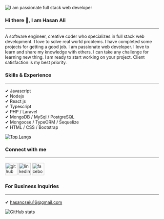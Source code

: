 ![I am passionate full stack web developer](https://media-exp1.licdn.com/dms/image/C4E16AQGLNhJ8ZQ2IUA/profile-displaybackgroundimage-shrink_200_800/0/1659870018856?e=1666828800&v=beta&t=xZMOhlcCFW_k5BYHxaaNiublEsYGrB-Y8ua-gLQ57HA)
### Hi there 👋, I am Hasan Ali<hr/>
A software engineer, creative coder who specializes in full stack web development. I love to solve real world problems. I have completed some projects for getting a  good job. I am passionate web developer. I love to learn and share my knowledge with others. I can take any challenge for learning new thing. I am ready to start working on your project. Client satisfaction is my best priority.
### Skills & Experience<hr/>
✔ Javascript<br>
✔ Nodejs<br>
✔ React js<br>
✔ Typescript<br>
✔ PHP / Laravel<br>
✔ MongoDB / MySql / PostgreSQL<br>
✔ Mongoose / TypeORM / Sequelize<br>
✔ HTML / CSS / Bootstrap<br> 

[![Top Langs](https://github-readme-stats.vercel.app/api/top-langs/?username=Hasancse1617)](https://github.com/anuraghazra/github-readme-stats)

### Connect with me <hr>
[<img src='https://cdn.jsdelivr.net/npm/simple-icons@3.0.1/icons/github.svg' alt='github' height='40'>](https://github.com/Hasancse1617)  [<img src='https://cdn.jsdelivr.net/npm/simple-icons@3.0.1/icons/linkedin.svg' alt='linkedin' height='40'>](https://www.linkedin.com/in/md-hasan-ali-1a0ab9247/)  [<img src='https://cdn.jsdelivr.net/npm/simple-icons@3.0.1/icons/facebook.svg' alt='facebook' height='40'>](https://www.facebook.com/mdhasan.ali.5249)  

### For Business Inquiries<hr>
✔ hasancseiu16@gmail.com  

![GitHub stats](https://github-readme-stats.vercel.app/api?username=Hasancse1617&show_icons=true)  
